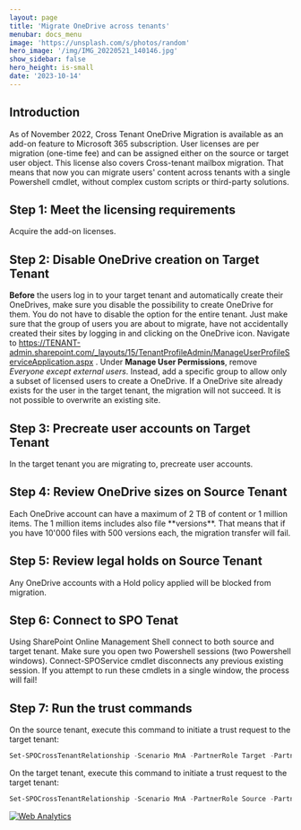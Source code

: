 ```yaml
---
layout: page
title: 'Migrate OneDrive across tenants'
menubar: docs_menu
image: 'https://unsplash.com/s/photos/random'
hero_image: '/img/IMG_20220521_140146.jpg'
show_sidebar: false
hero_height: is-small
date: '2023-10-14'
---
```

<title> Migrate OneDrive across tenants </title>


<h2>Introduction</h2>

As of November 2022, Cross Tenant OneDrive Migration is available as an add-on feature to Microsoft 365 subscription. User licenses are per migration (one-time fee) and can be assigned either on the source or target user object. This license also covers Cross-tenant mailbox migration. That means that now you can migrate users' content across tenants with a single Powershell cmdlet, without complex custom scripts or third-party solutions.


<h2>Step 1: Meet the licensing requirements</h2>
Acquire the add-on licenses.

<h2>Step 2: Disable OneDrive creation on Target Tenant</h2>

**Before** the users log in to your target tenant and automatically create their OneDrives, make sure you disable the possibility to create OneDrive for them. You do not have to disable the option for the entire tenant. Just make sure that the group of users you are about to migrate, have not accidentally created their sites by logging in and clicking on the OneDrive icon. Navigate to https://TENANT-admin.sharepoint.com/_layouts/15/TenantProfileAdmin/ManageUserProfileServiceApplication.aspx . Under **Manage User Permissions**, remove *Everyone except external users*. Instead, add a specific group to allow only a subset of licensed users to create a OneDrive.
If a OneDrive site already exists for the user in the target tenant, the migration will not succeed. It is not possible to overwrite an existing site.

<h2>Step 3: Precreate user accounts on Target Tenant</h2>
In the target tenant you are migrating to, precreate user accounts.

<h2>Step 4: Review OneDrive sizes on Source Tenant</h2>
Each OneDrive account can have a maximum of 2 TB of content or 1 million items. The 1 million items includes also file **versions**. That means that if you have 10'000 files with 500 versions each, the migration transfer will fail. 

<h2>Step 5: Review legal holds on Source Tenant</h2>
Any OneDrive accounts with a Hold policy applied will be blocked from migration.

<h2>Step 6: Connect to SPO Tenat</h2>
Using SharePoint Online Management Shell connect to both source and target tenant. Make sure you open two Powershell sessions (two Powershell windows). Connect-SPOService cmdlet disconnects any previous existing session. If you attempt to run these cmdlets in a single window, the process will fail!

<h2>Step 7: Run the trust commands</h2>
On the source tenant, execute this command to initiate a trust request to the target tenant:

```powershell
Set-SPOCrossTenantRelationship -Scenario MnA -PartnerRole Target -PartnerCrossTenantHostUrl <TARGETCrossTenantHostUrl>
```

On the target tenant, execute this command to initiate a trust request to the target tenant:

```powershell
Set-SPOCrossTenantRelationship -Scenario MnA -PartnerRole Source -PartnerCrossTenantHostUrl <SOURCECrossTenantHostUrl>
```




<!-- Default Statcounter code for MIgrate ODB
https://powershellscripts.github.io/articles/en/SharePointOnline/Migrate%20OneDrive%20across%20
-->
<script type="text/javascript">
var sc_project=12981503; 
var sc_invisible=1; 
var sc_security="52bf399c"; 
var sc_client_storage="disabled"; 
</script>
<script type="text/javascript"
src="https://www.statcounter.com/counter/counter.js"
async></script>
<noscript><div class="statcounter"><a title="Web Analytics"
href="https://statcounter.com/" target="_blank"><img
class="statcounter"
src="https://c.statcounter.com/12981503/0/52bf399c/1/"
alt="Web Analytics"
referrerPolicy="no-referrer-when-downgrade"></a></div></noscript>
<!-- End of Statcounter Code -->
